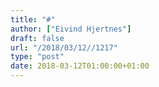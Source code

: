 ```yaml
---
title: "#"
author: ["Eivind Hjertnes"]
draft: false
url: "/2018/03/12//1217"
type: "post"
date: 2018-03-12T01:00:00+01:00
---
```

